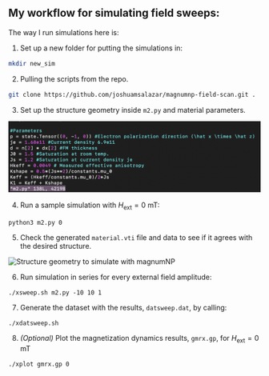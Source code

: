 ## My workflow for simulating field sweeps:

The way I run simulations here is: 
 1. Set up a new folder for putting the simulations in:

```bash
mkdir new_sim
```

 2. Pulling the scripts from the repo.
```bash
git clone https://github.com/joshuamsalazar/magnumnp-field-scan.git .
```

 3. Set up the structure geometry inside `m2.py` and material parameters.

![Material parameters in the simulation script](../assets/workflow_002.png)

 4.  Run a sample simulation with $H_\text{ext}=0 \text{ mT}$: 
 
```
python3 m2.py 0
```
 
 5. Check the generated `material.vti` file and data to see if it agrees with the desired structure.

![Structure geometry to simulate with magnumNP](../assets/workflow_003.png)

 6. Run simulation in series for every external field amplitude:
 ```
./xsweep.sh m2.py -10 10 1
```
 
 7. Generate the dataset with the results, `datsweep.dat`, by calling:
```
./xdatsweep.sh
```

 8. _(Optional)_ Plot the magnetization dynamics results, `gmrx.gp`, for  $H_\text{ext}=0 \text{ mT}$ 
```
./xplot gmrx.gp 0
```